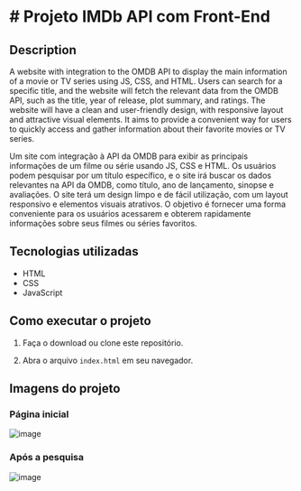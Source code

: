 # # Projeto IMDb API com Front-End

## Description

<p>A website with integration to the OMDB API to display the main information of a movie or TV series using JS, CSS, and HTML. Users can search for a specific title, and the website will fetch the relevant data from the OMDB API, such as the title, year of release, plot summary, and ratings. The website will have a clean and user-friendly design, with responsive layout and attractive visual elements. It aims to provide a convenient way for users to quickly access and gather information about their favorite movies or TV series.</p>
<p>Um site com integração à API da OMDB para exibir as principais informações de um filme ou série usando JS, CSS e HTML. Os usuários podem pesquisar por um título específico, e o site irá buscar os dados relevantes na API da OMDB, como título, ano de lançamento, sinopse e avaliações. O site terá um design limpo e de fácil utilização, com um layout responsivo e elementos visuais atrativos. O objetivo é fornecer uma forma conveniente para os usuários acessarem e obterem rapidamente informações sobre seus filmes ou séries favoritos.</p>



## Tecnologias utilizadas

- HTML
- CSS
- JavaScript

## Como executar o projeto

1. Faça o download ou clone este repositório.

2. Abra o arquivo `index.html` em seu navegador.

## Imagens do projeto

### Página inicial
![image](https://github.com/brenocostac/teste-api-imdb/assets/119792969/1854554b-f3a0-4e18-a3fe-5f3fb62a843f)

### Após a pesquisa
![image](https://github.com/brenocostac/teste-api-imdb/assets/119792969/817ed84b-699d-43f8-b429-fc175a640fd5)
